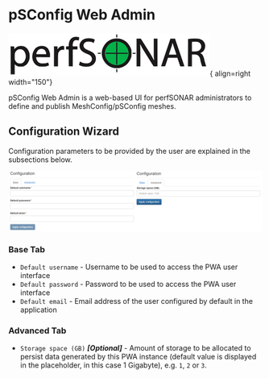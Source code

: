 # pSConfig Web Admin

![pSConfig Web Admin Logo](img/psconfig-web-admin-logo.png){ align=right width="150"}

pSConfig Web Admin is a web-based UI for perfSONAR administrators to define and publish MeshConfig/pSConfig meshes.

## Configuration Wizard

Configuration parameters to be provided by the user are explained in the subsections below.

![pSConfig Web Admin configuration wizard](./img/psconfig-web-admin-screenshot-01.png)

### Base Tab

- `Default username` - Username to be used to access the PWA user interface
- `Default password` - Password to be used to access the PWA user interface
- `Default email` - Email address of the user configured by default in the application

### Advanced Tab

- `Storage space (GB)` ***[Optional]*** - Amount of storage to be allocated to persist data generated by this PWA instance (default value is displayed in the placeholder, in this case 1 Gigabyte), e.g. `1`, `2` or `3`.